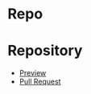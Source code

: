 # Repo
# Repository

- [Preview](https://github.com/taraseman/MA#ma)
- [Pull Request](https://github.com/taraseman/MA/pull/1)
